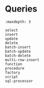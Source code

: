 # Queries

```{toctree}
:maxdepth: 3

select
insert
update
delete
batch-insert
batch-update
batch-delete
multi-row-insert
function
procedure
factory
script
sql-processor
```
